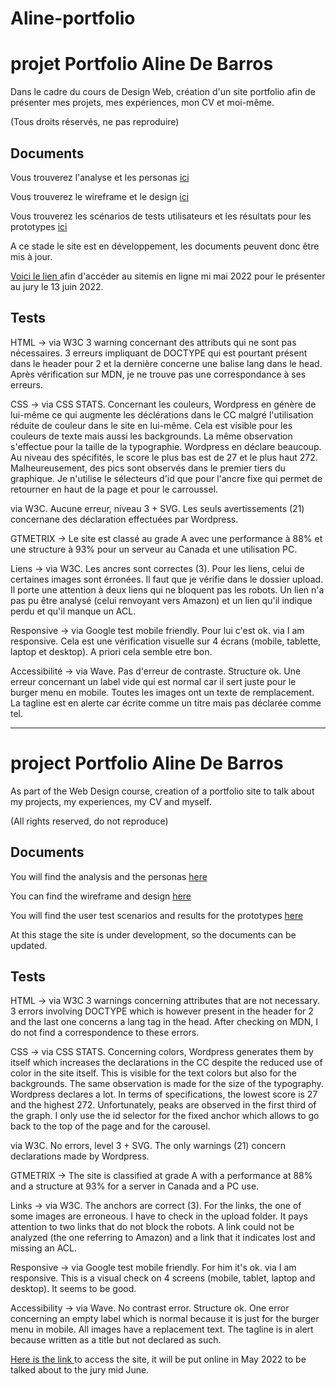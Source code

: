 # Aline-portfolio

# projet Portfolio Aline De Barros

Dans le cadre du cours de Design Web, création d'un site portfolio afin de présenter mes projets, mes expériences, mon CV et moi-même.

(Tous droits réservés, ne pas reproduire)


## Documents

Vous trouverez l'analyse et les personas [ici](https://github.com/AlineDB/Aline-portfolio/blob/8cf5d4585e2d595c578bf5667efcff27cb049399/Doc/Analyse%20et%20personas%20portfolio.docx)


Vous trouverez le wireframe et le design [ici](https://github.com/AlineDB/Aline-portfolio/blob/8cf5d4585e2d595c578bf5667efcff27cb049399/Doc/portfolio_wireframe_complet.png)


Vous trouverez les scénarios de tests utilisateurs et les résultats pour les prototypes [ici](https://github.com/AlineDB/Aline-portfolio/blob/8cf5d4585e2d595c578bf5667efcff27cb049399/Doc/tests%20utilisateurs%20prototype.docx)

A ce stade le site est en développement, les documents peuvent donc être mis à jour.

[Voici le lien ](https://portfolio.aline-db.be/) afin d'accéder au sitemis en ligne mi mai 2022 pour le présenter au jury le 13 juin 2022.



## Tests

HTML -> via W3C 3 warning concernant des attributs qui ne sont pas nécessaires. 3 erreurs impliquant de DOCTYPE qui est pourtant présent dans le header pour 2 et la dernière concerne une
balise lang dans le head. Après vérification sur MDN, je ne trouve pas une correspondance à ses erreurs.

CSS -> 
via CSS STATS. Concernant les couleurs, Wordpress en génère de lui-même ce qui augmente les déclérations dans le CC malgré l'utilisation réduite de couleur dans le site en lui-même.
Cela est visible pour les couleurs de texte mais aussi les backgrounds.
La même observation s'effectue pour la taille de la typographie. Wordpress en déclare beaucoup.
Au niveau des spécifités, le score le plus bas est de 27 et le plus haut 272. Malheureusement, des pics sont observés dans le premier tiers du graphique. Je n'utilise le sélecteurs d'id que 
pour l'ancre fixe qui permet de retourner en haut de la page et pour le carroussel.

via W3C. Aucune erreur, niveau 3 + SVG. Les seuls avertissements (21) concernane des déclaration effectuées par Wordpress.

GTMETRIX -> Le site est classé au grade A avec une performance à 88% et une structure à 93% pour un serveur au Canada et une utilisation PC.

Liens -> via W3C. Les ancres sont correctes (3). Pour les liens, celui de certaines images sont érronées. Il faut que je vérifie dans le dossier upload. Il porte une attention à deux
liens qui ne bloquent pas les robots. Un lien n'a pas pu être analysé (celui renvoyant vers Amazon) et un lien qu'il indique perdu et qu'il manque un ACL.

Responsive -> via Google test mobile friendly. Pour lui c'est ok.
via I am responsive. Cela est une vérification visuelle sur 4 écrans (mobile, tablette, laptop et desktop). A priori cela semble etre bon.

Accessibilité -> via Wave. Pas d'erreur de contraste. Structure ok. Une erreur concernant un label vide qui est normal car il sert juste pour le burger menu en mobile. Toutes les images
ont un texte de remplacement. La tagline est en alerte car écrite comme un titre mais pas déclarée comme tel.


---------------

# project Portfolio Aline De Barros

As part of the Web Design course, creation of a portfolio site to talk about my projects, my experiences, my CV and myself.

(All rights reserved, do not reproduce)


## Documents

You will find the analysis and the personas [here](https://github.com/AlineDB/Aline-portfolio/blob/8cf5d4585e2d595c578bf5667efcff27cb049399/Doc/Analyse%20et%20personas%20portfolio.docx)


You can find the wireframe and design [here](https://github.com/AlineDB/Aline-portfolio/blob/8cf5d4585e2d595c578bf5667efcff27cb049399/Doc/portfolio_wireframe_complet.png)


You will find the user test scenarios and results for the prototypes [here](https://github.com/AlineDB/Aline-portfolio/blob/8cf5d4585e2d595c578bf5667efcff27cb049399/Doc/tests%20utilisateurs%20prototype.docx)

At this stage the site is under development, so the documents can be updated.

## Tests

HTML -> via W3C 3 warnings concerning attributes that are not necessary. 3 errors involving DOCTYPE which is however present in the header for 2 and the last one concerns a
lang tag in the head. After checking on MDN, I do not find a correspondence to these errors.

CSS ->
via CSS STATS. Concerning colors, Wordpress generates them by itself which increases the declarations in the CC despite the reduced use of color in the site itself.
This is visible for the text colors but also for the backgrounds.
The same observation is made for the size of the typography. Wordpress declares a lot.
In terms of specifications, the lowest score is 27 and the highest 272. Unfortunately, peaks are observed in the first third of the graph. I only use the id selector
for the fixed anchor which allows to go back to the top of the page and for the carousel.

via W3C. No errors, level 3 + SVG. The only warnings (21) concern declarations made by Wordpress.

GTMETRIX -> The site is classified at grade A with a performance at 88% and a structure at 93% for a server in Canada and a PC use.

Links -> via W3C. The anchors are correct (3). For the links, the one of some images are erroneous. I have to check in the upload folder. It pays attention to two
links that do not block the robots. A link could not be analyzed (the one referring to Amazon) and a link that it indicates lost and missing an ACL.

Responsive -> via Google test mobile friendly. For him it's ok.
via I am responsive. This is a visual check on 4 screens (mobile, tablet, laptop and desktop). It seems to be good.

Accessibility -> via Wave. No contrast error. Structure ok. One error concerning an empty label which is normal because it is just for the burger menu in mobile. All images
have a replacement text. The tagline is in alert because written as a title but not declared as such.








[Here is the link ](https://portfolio.aline-db.be/) to access the site, it will be put online in May 2022 to be talked about to the jury mid June.
